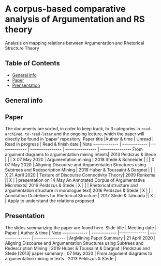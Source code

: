 # A corpus-based comparative analysis of Argumentation and RS theory
Analysis on mapping relations between Argumentation and Rhetorical Structure Theory

## Table of Contents
* [General info](#general-info)
* [Paper](#paper)
* [Prensentation](#presentation)

## General info


## Paper
The documents are sorted, in order to keep track, to 3 categories in `read-archived`, `to-read-later` and the ongoing lecture, which the paper will directly be found in 'paper' repository.
Paper title   |Author & time  | Unread        | Read in progress | Read & finish date | Note
------------- | ------------- |-------------- | ---------------- | ---------------- | ----------------
From argument diagrams to argumentation mining intexts| 2013 Peldszus & Stede  | | | X 07 May 2020 | 
Argumentation mining | 2018 Stede & Schneider  | | | X 07 May 2020 | 
Aligning Discourse and Argumentation Structures using Subtrees and Redescription Mining | 2019 Huber & Toussaint & Dargnat | | | X 21 April 2020 | 
Texture of Discourse Connectivity Theory| 2009 Renkema || X  | | presentation on 14 May
An Annotated Corpus of Argumentative Microtexts| 2016 Peldszus & Stede | X | | | 
Rhetorical structure and argumentation structure in monologue text| 2016 Peldszus & Stede | X |  | | 
Annotation Guidelines for Rhetorical Structure | 2017 Stede & Taboada || X  | | Apply to understand the relations proposed

## Presentation
The slides summarizing the paper are found here.
Slide title   | Meeting date  | Paper         | Author & time    | Note
------------- | ------------- |-------------- | ---------------- | ---------------- | 
ArgMining Paper Summary | 21 April 2020 | Aligning Discourse and Argumentation Structures using Subtrees and Redescription Mining | 2019 Huber & Toussaint & Dargnat |
Peldszus and Stede [2013] paper summary | 07 May 2020 | From argument diagrams to argumentation mining in texts | 2013 Peldszus & Stede |

